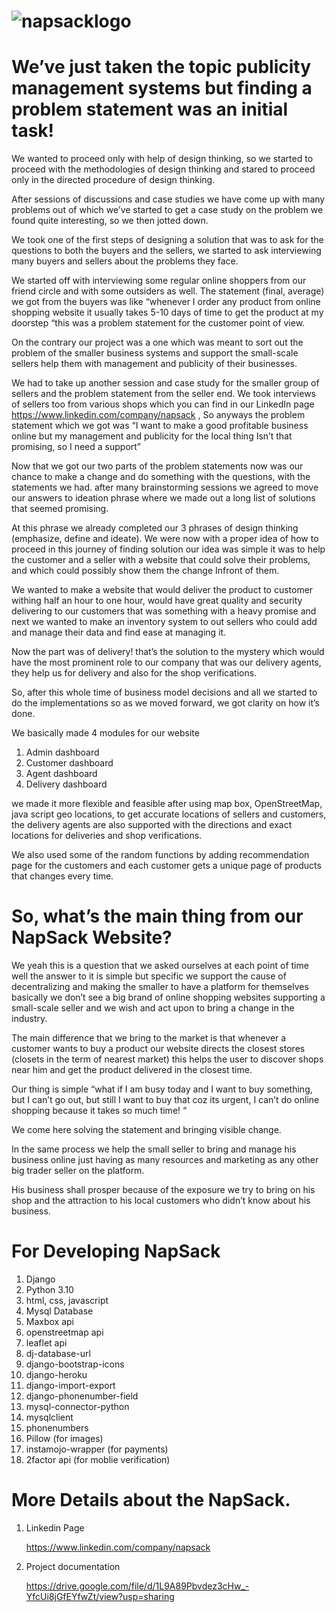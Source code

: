 # ![napsacklogo](https://user-images.githubusercontent.com/96968334/172035438-dd9d51c5-09ad-4f2d-8c65-0f374d012c77.png)
# We’ve just taken the topic publicity management systems but finding a problem statement was an initial task! 

We wanted to proceed only with help of design thinking, so we started to proceed with the methodologies of design thinking and stared to proceed only in the directed procedure of design thinking.

After sessions of discussions and case studies we have come up with many problems out of which we’ve started to get a case study on the problem we found quite interesting, so we then jotted down.

We took one of the first steps of designing a solution that was to ask for the questions to both the buyers and the sellers, we started to ask interviewing many buyers and sellers about the problems they face.

We started off with interviewing some regular online shoppers from our friend circle and with some outsiders as well.
The statement (final, average) we got from the buyers was like “whenever I order any product from online shopping website it usually takes 5-10 days of time to get the product at my doorstep “this was a problem statement for the customer point of view. 

On the contrary our project was a one which was meant to sort out the problem of the smaller business systems and support the small-scale sellers help them with management and publicity of their businesses.

We had to take up another session and case study for the smaller group of sellers and the problem statement from the seller end.
We took interviews of sellers too from various shops which you can find in our LinkedIn page https://www.linkedin.com/company/napsack , So anyways the problem statement which we got was “I want to make a good profitable business online but my management and publicity for the local thing Isn’t that promising, so I need a support”

Now that we got our two parts of the problem statements now was our chance to make a change and do something with the questions, with the statements we had. after many brainstorming sessions we agreed to move our answers to ideation phrase where we made out a long list of solutions that seemed promising.

At this phrase we already completed our 3 phrases of design thinking (emphasize, define and ideate).
We were now with a proper idea of how to proceed in this journey of finding solution our idea was simple it was to help the customer and a seller with a website that could solve their problems, and which could possibly show them the change Infront of them.

We wanted to make a website that would deliver the product to customer withing half an hour to one hour, would have great quality and security delivering to our customers that was something with a heavy promise and next we wanted to make an inventory system to out sellers who could add and manage their data and find ease at managing it.

Now the part was of delivery! that’s the solution to the mystery which would have the most prominent role to our company that was our delivery agents, they help us for delivery and also for the shop verifications.

So, after this whole time of business model decisions and all we started to do the implementations so as we moved forward, we got clarity on how it’s done.

We basically made 4 modules for our website 
1.	Admin dashboard
2.	Customer dashboard
3.	Agent dashboard
4.	Delivery dashboard

we made it more flexible and feasible after using map box, OpenStreetMap, java script geo locations,  to get accurate locations of sellers and customers, the delivery agents are also supported with the directions and exact locations for deliveries and shop verifications.

We also used some of the random functions by adding recommendation page for the customers and each customer gets a unique page of products that changes every time.

# So, what’s the main thing from our NapSack Website?

We yeah this is a question that we asked ourselves at each point of time well the answer to it is simple but specific we support the cause of decentralizing and making the smaller to have a platform for themselves basically we don’t see a big brand of online shopping websites supporting a small-scale seller and we wish and act upon to bring a change in the industry.

The main difference that we bring to the market is that whenever a customer wants to buy a product our website directs the closest stores (closets in the term of nearest market) this helps the user to discover shops near him and get the product delivered in the closest time.

Our thing is simple “what if I am busy today and I want to buy something, but I can’t go out, but still I want to buy that coz its urgent, I can’t do online shopping because it takes so much time! “

We come here solving the statement and bringing visible change.

In the same process we help the small seller to bring and manage his business online just having as many resources and marketing as any other big trader seller on the platform.

His business shall prosper because of the exposure we try to bring on his shop and the attraction to his local customers who didn’t know about his business.


# For Developing NapSack

1. Django
2. Python 3.10
3. html, css, javascript
4. Mysql Database
5. Maxbox api
6. openstreetmap api
7. leaflet api
8. dj-database-url
9. django-bootstrap-icons
10. django-heroku 
11. django-import-export
12. django-phonenumber-field
13. mysql-connector-python
14. mysqlclient
15. phonenumbers
16. Pillow (for images)
17. instamojo-wrapper (for payments)
18. 2factor api (for moblie verification)


# More Details about the NapSack.

1. Linkedin Page

    https://www.linkedin.com/company/napsack

2. Project documentation

    https://drive.google.com/file/d/1L9A89Pbvdez3cHw_-YfcUi8jGfEYfwZt/view?usp=sharing

